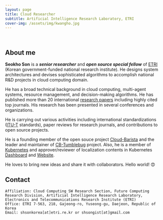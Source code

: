```yaml
---
layout: page
title: Cloud Researcher
subtitle: Artificial Intelligence Research Laboratory, ETRI
cover-img: /assets/img/kwangho.jpg
---
```


<br/>

## About me

**Seokho Son** is a **_senior researcher_** and **_open source special fellow_** of [ETRI](https://www.etri.re.kr/kor/main/main.etri) (Korean government-funded national research institute). He designs system architectures and devises sophisticated algorithms to accomplish national R&D projects in cloud computing domain.

He has a broad technical background in cloud computing, multi-agent systems, resource management, and decision-making algorithms. He has published more than 20 international [research papers](https://scholar.google.com/citations?user=seokhoson) including highly cited top journals. His research has been presented in several conferences and organizations.

He is carrying out various activities including international standardizations ([ITU-T](https://www.itu.int/en/ITU-T/about/Pages/default.aspx) standards), paper reviews for research journals, and contributions to open source projects.

He is a founding member of the open souce project [Cloud-Barista](https://github.com/cloud-barista) and the leader and maintainer of [CB-Tumblebug](https://github.com/cloud-barista/cb-tumblebug) project.
Also, he is a member of [Kubernetes](https://kubernetes.io/) and approver/reviewer of localization contents in Kubernetes [Dashboard](https://github.com/kubernetes/dashboard) and [Website](https://github.com/kubernetes/website).

He loves to bring new ideas and share it with collaborators. Hello world! &#128525;

## Contact

```
Affiliation: Cloud Computing SW Research Section, Future Computing Research Division, Artificial Intelligence Research Laboratory, Electronics and Telecommunications Research Institute (ETRI)
Office: ETRI 7-563, 218, Gajeong-ro, Yuseong-gu, Daejeon, Republic of Korea
Email: shsonkorea[at]etri.re.kr or shsongist[at]gmail.com
```
